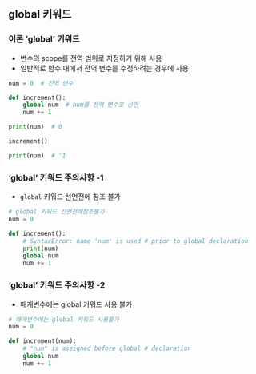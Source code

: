 ## global 키워드

### 이론 ‘global’ 키워드

- 변수의 scope를 전역 범위로 지정하기 위해 사용
- 일반적로 함수 내에서 전역 변수를 수정하려는 경우에 사용

```python
num = 0  # 전역 변수

def increment():
    global num  # num를 전역 변수로 선언
    num += 1

print(num)  # 0

increment()

print(num)  # '1
```

### ‘global’ 키워드 주의사항 -1

- `global` 키워드 선언전에 참조 불가

```python
# global 키워드 선언전에참조불가
num = 0

def increment():
    # SyntaxError: name 'num' is used # prior to global declaration
    print(num)
    global num
    num += 1
```

### ‘global’ 키워드 주의사항 -2

- 매개변수에는 global 키워드 사용 불가

```python
# 매개변수에는 global 키워드 사용불가
num = 0

def increment(num):
    # "num" is assigned before global # declaration
    global num
    num += 1

```